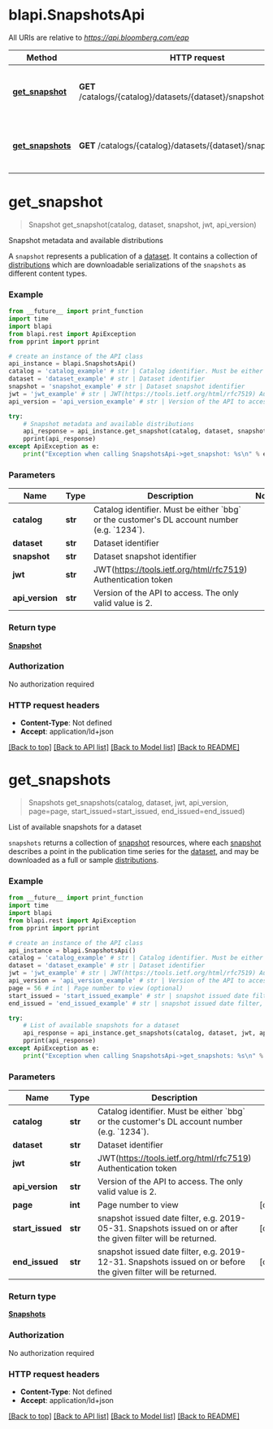 # blapi.SnapshotsApi

All URIs are relative to *https://api.bloomberg.com/eap*

Method | HTTP request | Description
------------- | ------------- | -------------
[**get_snapshot**](SnapshotsApi.md#get_snapshot) | **GET** /catalogs/{catalog}/datasets/{dataset}/snapshots/{snapshot}/ | Snapshot metadata and available distributions
[**get_snapshots**](SnapshotsApi.md#get_snapshots) | **GET** /catalogs/{catalog}/datasets/{dataset}/snapshots/ | List of available snapshots for a dataset

# **get_snapshot**
> Snapshot get_snapshot(catalog, dataset, snapshot, jwt, api_version)

Snapshot metadata and available distributions

A `snapshot` represents a publication of a [dataset](#tag/datasets). It contains a collection of [distributions](#tag/distributions) which are downloadable serializations of the `snapshots` as different content types. 

### Example
```python
from __future__ import print_function
import time
import blapi
from blapi.rest import ApiException
from pprint import pprint

# create an instance of the API class
api_instance = blapi.SnapshotsApi()
catalog = 'catalog_example' # str | Catalog identifier. Must be either `bbg` or the customer's DL account number (e.g. `1234`).
dataset = 'dataset_example' # str | Dataset identifier
snapshot = 'snapshot_example' # str | Dataset snapshot identifier
jwt = 'jwt_example' # str | JWT(https://tools.ietf.org/html/rfc7519) Authentication token
api_version = 'api_version_example' # str | Version of the API to access. The only valid value is 2.

try:
    # Snapshot metadata and available distributions
    api_response = api_instance.get_snapshot(catalog, dataset, snapshot, jwt, api_version)
    pprint(api_response)
except ApiException as e:
    print("Exception when calling SnapshotsApi->get_snapshot: %s\n" % e)
```

### Parameters

Name | Type | Description  | Notes
------------- | ------------- | ------------- | -------------
 **catalog** | **str**| Catalog identifier. Must be either &#x60;bbg&#x60; or the customer&#x27;s DL account number (e.g. &#x60;1234&#x60;). | 
 **dataset** | **str**| Dataset identifier | 
 **snapshot** | **str**| Dataset snapshot identifier | 
 **jwt** | **str**| JWT(https://tools.ietf.org/html/rfc7519) Authentication token | 
 **api_version** | **str**| Version of the API to access. The only valid value is 2. | 

### Return type

[**Snapshot**](Snapshot.md)

### Authorization

No authorization required

### HTTP request headers

 - **Content-Type**: Not defined
 - **Accept**: application/ld+json

[[Back to top]](#) [[Back to API list]](../README.md#documentation-for-api-endpoints) [[Back to Model list]](../README.md#documentation-for-models) [[Back to README]](../README.md)

# **get_snapshots**
> Snapshots get_snapshots(catalog, dataset, jwt, api_version, page=page, start_issued=start_issued, end_issued=end_issued)

List of available snapshots for a dataset

`snapshots` returns a collection of [snapshot](#tag/snapshots) resources, where each [snapshot](#tag/snapshots) describes a point in the publication time series for the [dataset](#tag/datasets), and may be downloaded as a full or sample [distributions](#tag/distributions).

### Example
```python
from __future__ import print_function
import time
import blapi
from blapi.rest import ApiException
from pprint import pprint

# create an instance of the API class
api_instance = blapi.SnapshotsApi()
catalog = 'catalog_example' # str | Catalog identifier. Must be either `bbg` or the customer's DL account number (e.g. `1234`).
dataset = 'dataset_example' # str | Dataset identifier
jwt = 'jwt_example' # str | JWT(https://tools.ietf.org/html/rfc7519) Authentication token
api_version = 'api_version_example' # str | Version of the API to access. The only valid value is 2.
page = 56 # int | Page number to view (optional)
start_issued = 'start_issued_example' # str | snapshot issued date filter, e.g. 2019-05-31. Snapshots issued on or after the given filter will be returned. (optional)
end_issued = 'end_issued_example' # str | snapshot issued date filter, e.g. 2019-12-31. Snapshots issued on or before the given filter will be returned. (optional)

try:
    # List of available snapshots for a dataset
    api_response = api_instance.get_snapshots(catalog, dataset, jwt, api_version, page=page, start_issued=start_issued, end_issued=end_issued)
    pprint(api_response)
except ApiException as e:
    print("Exception when calling SnapshotsApi->get_snapshots: %s\n" % e)
```

### Parameters

Name | Type | Description  | Notes
------------- | ------------- | ------------- | -------------
 **catalog** | **str**| Catalog identifier. Must be either &#x60;bbg&#x60; or the customer&#x27;s DL account number (e.g. &#x60;1234&#x60;). | 
 **dataset** | **str**| Dataset identifier | 
 **jwt** | **str**| JWT(https://tools.ietf.org/html/rfc7519) Authentication token | 
 **api_version** | **str**| Version of the API to access. The only valid value is 2. | 
 **page** | **int**| Page number to view | [optional] 
 **start_issued** | **str**| snapshot issued date filter, e.g. 2019-05-31. Snapshots issued on or after the given filter will be returned. | [optional] 
 **end_issued** | **str**| snapshot issued date filter, e.g. 2019-12-31. Snapshots issued on or before the given filter will be returned. | [optional] 

### Return type

[**Snapshots**](Snapshots.md)

### Authorization

No authorization required

### HTTP request headers

 - **Content-Type**: Not defined
 - **Accept**: application/ld+json

[[Back to top]](#) [[Back to API list]](../README.md#documentation-for-api-endpoints) [[Back to Model list]](../README.md#documentation-for-models) [[Back to README]](../README.md)


